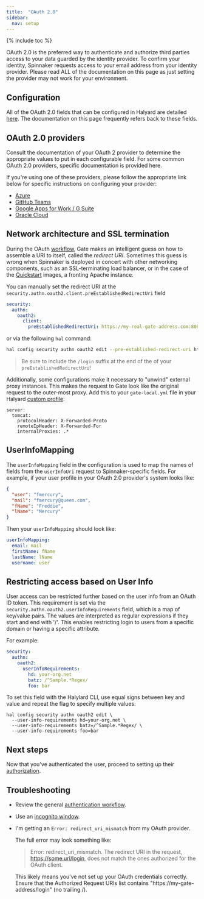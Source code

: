 ```yaml
---
title:  "OAuth 2.0"
sidebar:
  nav: setup
---
```


{% include toc %}

OAuth 2.0 is the preferred way to authenticate and authorize third parties access to your data guarded
by the identity provider. To confirm your identity, Spinnaker requests access to your email address
from your identity provider.  Please read ALL of the documentation on this page as just setting the provider
may not work for your environment.

## Configuration

All of the OAuth 2.0 fields that can be configured in Halyard are detailed
[here](config.md). The documentation on this page frequently refers back to
these fields.

## OAuth 2.0 providers

Consult the documentation of your OAuth 2 provider to determine the appropriate
values to put in each configurable field. For some common OAuth 2.0 providers,
specific documentation is provided here.

If you're using one of these providers, please follow the appropriate link
below for specific instructions on configuring your provider:
* [Azure](./azure/)
* [GitHub Teams](./github/)
* [Google Apps for Work / G Suite](./google/)
* [Oracle Cloud](./oracle/)

## Network architecture and SSL termination

During the OAuth [workflow](/reference/architecture/authz_authn/authentication/#workflow), Gate makes an intelligent 
guess on how to assemble a URI to
itself, called the *redirect URI*. Sometimes this guess is wrong when Spinnaker is deployed
in concert with other networking components, such as an SSL-terminating load balancer, or in the
case of the [Quickstart](/setup/quickstart) images, a fronting Apache instance.

You can manually set the redirect URI at the `security.authn.oauth2.client.preEstablishedRedirectUri`
field
```yaml
security:
  authn:
    oauth2:
      client:
        preEstablishedRedirectUri: https://my-real-gate-address.com:8084/login
```
or via the following `hal` command:
```bash
hal config security authn oauth2 edit --pre-established-redirect-uri https://my-real-gate-address.com:8084/login
```

> Be sure to include the `/login` suffix at the end of the of your `preEstablishedRedirectUri`!

Additionally, some configurations make it necessary to "unwind" external proxy instances. This makes the request to Gate
look like the original request to the outer-most proxy. Add this to your `gate-local.yml` file in your Halyard
[custom profile](/reference/halyard/custom/#custom-profiles):

```
server:
  tomcat:
    protocolHeader: X-Forwarded-Proto
    remoteIpHeader: X-Forwarded-For
    internalProxies: .*
```

## UserInfoMapping

The `userInfoMapping` field in the configuration is used to map the names of fields from the
`userInfoUri` request to Spinnaker-specific fields. For example, if your user profile in your OAuth 2.0
 provider's system looks like:

```json
{
  "user": "fmercury",
  "mail": "fmercury@queen.com",
  "fName": "Freddie",
  "lName": "Mercury"
}
```

Then your `userInfoMapping` should look like:
```yaml
userInfoMapping:
  email: mail
  firstName: fName
  lastName: lName
  username: user
```

## Restricting access based on User Info

User access can be restricted further based on the user info from an OAuth ID token. This
requirement is set via the `security.authn.oauth2.userInfoRequirements` field, which
is a map of key/value pairs. The values are interpreted as regular expressions if they
start and end with '/'. This enables restricting login to users from a specific domain
or having a specific attribute.

For example:
```yaml
security:
  authn:
    oauth2:
      userInfoRequirements:
        hd: your-org.net
        batz: /^Sample.*Regex/
        foo: bar
```

To set this field with the Halylard CLI, use equal signs between key and value and
repeat the flag to specify multiple values:
```
hal config security authn oauth2 edit \
  --user-info-requirements hd=your-org.net \
  --user-info-requirements batz=/^Sample.*Regex/ \
  --user-info-requirements foo=bar
```

## Next steps

Now that you've authenticated the user, proceed to setting up their [authorization](/setup/security/authorization/).

## Troubleshooting

* Review the general [authentication workflow](/reference/architecture/authz_authn/authentication/#workflow).

* Use an [incognito window](/setup/security/authentication#incognito-mode).

* I'm getting an `Error: redirect_uri_mismatch` from my OAuth provider.

    The full error may look something like:

    > Error: redirect_uri_mismatch. The redirect URI in the request, https://some.url/login,
    does not match the ones authorized for the OAuth client.

    This likely means you've not set up your OAuth credentials correctly. Ensure that the Authorized
    Request URIs list contains "https://my-gate-address/login" (no trailing /).

